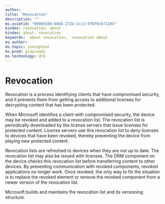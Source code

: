 ```yaml
---
author: 
title: "Revocation"
description: ""
ms.assetid: "09869289-666b-272e-1cc2-97079cb71204"
kindex: revocation, about
kindex: about, revocation
keywords:  about revocation,  revocation about
ms.author: 
ms.topic: conceptual
ms.prod: playready
ms.technology: drm
---
```



# Revocation
   
  
Revocation is a process identifying clients that have compromised security, and it prevents them from getting access to additional licenses for decrypting content that has been protected.  
   
  
When Microsoft identifies a client with compromised security, the device may be revoked and added to a revocation list. The revocation list is periodically downloaded by the license servers that issue licenses for protected content. License servers use this revocation list to deny licenses to devices that have been revoked, thereby preventing the device from playing new protected content.  
   
  
Revocation lists are refreshed to devices when they are not up to date. The revocation list may also be issued with licenses. The DRM component on the device checks this revocation list before transferring content to other devices. By preventing communication with revoked components, revoked applications no longer work. Once revoked, the only way to fix the situation is to replace the revoked element or remove the revoked component from a newer version of the revocation list.  
   
  
Microsoft builds and maintains the revocation list and its versioning structure.  
 
